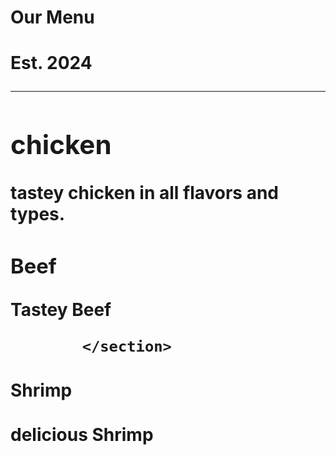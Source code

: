 <!DOCUTYPE "HTML">
<html lang="en">
<head>
<meta charset="UTF-8">
<title>Our Menu</title>
<link rel="stylesheet" href="styles.css">
</head>
<body>
    <div class="menu">
        <main>
        <h1>Our Menu<h1>
            <p class="established">Est. 2024</p>
            <hr>
            <section>
                <h2>chicken</h2>
                <article class="item">
                    <p class="chicken">tastey chicken in all flavors and types.</p>
                </article>
</section>
<section>
<h3>Beef</h3>
<article class="item">
<p class="beef">Tastey Beef</p>
                </article>

            </section>
  
<section>
<h4>Shrimp</h4>
<article class="item">
<p class="shrimp">delicious Shrimp</p>
</article>
</section>
  </div>
   </body>
</html>
